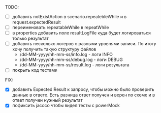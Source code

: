 TODO:
- [ ] добавить notExistAction в scenario.repeatebleWhile и в request.expectedResult
- [ ] переименовать repeatableWhile в repeatWhile
- [ ] в properties добавить поле resultLogFile куда будет логироваться только результат
- [ ] добавить несколько логеров с разными уровнями записи.
    По итогу хочу получить такую структуру файлов
    - /dd-MM-yyyy/hh-mm-ss/info.log - логи INFO
    - /dd-MM-yyyy/hh-mm-ss/debug.log - логи DEBUG
    - /dd-MM-yyyy/hh-mm-ss/result.log  - логи результата
- [ ] покрыть код тестами

FIX:
- [x] добавить Expected Result к запросу, чтобы можно было проверить данные в ответе. 
  Есть разница ответ получен и верен по схеме и в ответ получен нужный результат
- [x] пофиксить jacoco чтобы видел тесты с powerMock

